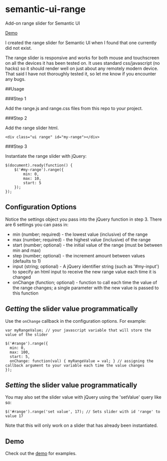 # semantic-ui-range
Add-on range slider for Semantic UI

[Demo](http://codepen.io/tyleryasaka/pen/KVqPbo)

I created the range slider for Semantic UI when I found that one currently did not exist.

The range slider is responsive and works for both mouse and touchscreen on all the devices it has been tested on. It uses standard css/javascript (no hacks) so it should render well on just about any remotely modern device. That said I have not thoroughly tested it, so let me know if you encounter any bugs.

##Usage

###Step 1

Add the range.js and range.css files from this repo to your project.

###Step 2

Add the range slider html.

	<div class="ui range" id="my-range"></div>

###Step 3

Instantiate the range slider with jQuery:

	$(document).ready(function() {
		$('#my-range').range({
			min: 0,
			max: 10,
			start: 5
		});
	});

## Configuration Options

Notice the settings object you pass into the jQuery function in step 3. There are 6 settings you can pass in:
* min (number; required) - the lowest value (inclusive) of the range
* max (number; required) - the highest value (inclusive) of the range
* start (number; optional) - the initial value of the range (must be between min and max)
* step (number; optional) - the increment amount between values (defaults to 1)
* input (string; optional) - A jQuery identifier string (such as '#my-input') to specify an html input to receive the new range value each time it is changed
* onChange (function; optional) - function to call each time the value of the range changes; a single parameter with the new value is passed to this function

## *Getting* the slider value programmatically

Use the `onChange` callback in the configuration options. For example:

    var myRangeValue; // your javascript variable that will store the value of the slider

    $('#range').range({
      min: 0,
      max: 100,
      start: 5,
      onChange: function(val) { myRangeValue = val; } // assigning the callback argument to your variable each time the value changes
    });

## *Setting* the slider value programmatically

You may also set the slider value with jQuery using the 'setValue' query like so:

    $('#range').range('set value', 17); // Sets slider with id 'range' to value 17

Note that this will only work on a slider that has already been instantiated.

## Demo

Check out the [demo](http://codepen.io/tyleryasaka/pen/KVqPbo) for examples.
